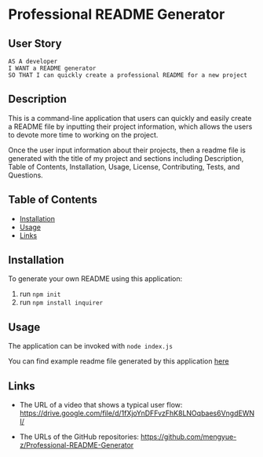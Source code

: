 # Professional README Generator

## User Story

```
AS A developer
I WANT a README generator
SO THAT I can quickly create a professional README for a new project
```

## Description

This is a command-line application that users can quickly and easily create a README file by inputting their project information, which allows the users to devote more time to working on the project.

Once the user input information about their projects, then a readme file is generated with the title of my project and sections including Description, Table of Contents, Installation, Usage, License, Contributing, Tests, and Questions.

## Table of Contents
  
* [Installation](#installation)
* [Usage](#usage)
* [Links](#links)


## Installation

To generate your own README using this application:
1. run ```npm init``` 
2. run ```npm install inquirer```

## Usage 

The application can be invoked with ```node index.js```

You can find example readme file generated by this application [here](./ExampleREADME.md)

## Links

* The URL of a video that shows a typical user flow: https://drive.google.com/file/d/1fXjoYnDFFvzFhK8LNOqbaes6VngdEWNI/

* The URLs of the GitHub repositories: https://github.com/mengyue-z/Professional-README-Generator

